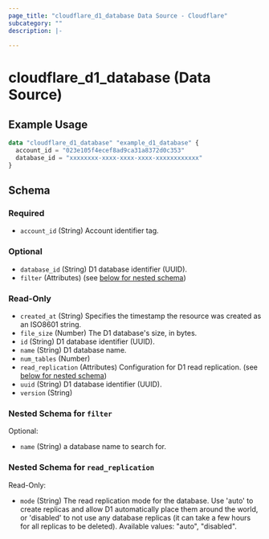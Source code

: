 ```yaml
---
page_title: "cloudflare_d1_database Data Source - Cloudflare"
subcategory: ""
description: |-
  
---
```


# cloudflare_d1_database (Data Source)



## Example Usage

```terraform
data "cloudflare_d1_database" "example_d1_database" {
  account_id = "023e105f4ecef8ad9ca31a8372d0c353"
  database_id = "xxxxxxxx-xxxx-xxxx-xxxx-xxxxxxxxxxxx"
}
```

<!-- schema generated by tfplugindocs -->
## Schema

### Required

- `account_id` (String) Account identifier tag.

### Optional

- `database_id` (String) D1 database identifier (UUID).
- `filter` (Attributes) (see [below for nested schema](#nestedatt--filter))

### Read-Only

- `created_at` (String) Specifies the timestamp the resource was created as an ISO8601 string.
- `file_size` (Number) The D1 database's size, in bytes.
- `id` (String) D1 database identifier (UUID).
- `name` (String) D1 database name.
- `num_tables` (Number)
- `read_replication` (Attributes) Configuration for D1 read replication. (see [below for nested schema](#nestedatt--read_replication))
- `uuid` (String) D1 database identifier (UUID).
- `version` (String)

<a id="nestedatt--filter"></a>
### Nested Schema for `filter`

Optional:

- `name` (String) a database name to search for.


<a id="nestedatt--read_replication"></a>
### Nested Schema for `read_replication`

Read-Only:

- `mode` (String) The read replication mode for the database. Use 'auto' to create replicas and allow D1 automatically place them around the world, or 'disabled' to not use any database replicas (it can take a few hours for all replicas to be deleted).
Available values: "auto", "disabled".


